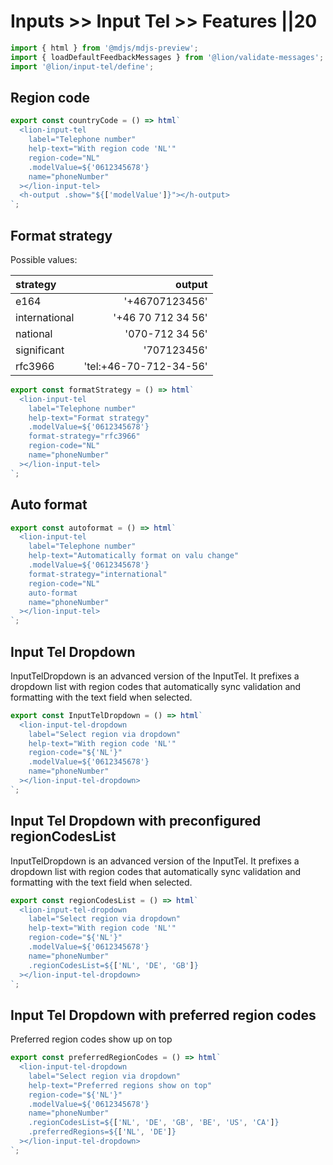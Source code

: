 # Inputs >> Input Tel >> Features ||20

```js script
import { html } from '@mdjs/mdjs-preview';
import { loadDefaultFeedbackMessages } from '@lion/validate-messages';
import '@lion/input-tel/define';
```

## Region code

```js preview-story
export const countryCode = () => html`
  <lion-input-tel
    label="Telephone number"
    help-text="With region code 'NL'"
    region-code="NL"
    .modelValue=${'0612345678'}
    name="phoneNumber"
  ></lion-input-tel>
  <h-output .show="${['modelValue']}"></h-output>
`;
```

## Format strategy

Possible values:

| strategy      |                 output |
| :------------ | ---------------------: |
| e164          |         '+46707123456' |
| international |     '+46 70 712 34 56' |
| national      |        '070-712 34 56' |
| significant   |            '707123456' |
| rfc3966       | 'tel:+46-70-712-34-56' |

```js preview-story
export const formatStrategy = () => html`
  <lion-input-tel
    label="Telephone number"
    help-text="Format strategy"
    .modelValue=${'0612345678'}
    format-strategy="rfc3966"
    region-code="NL"
    name="phoneNumber"
  ></lion-input-tel>
`;
```

## Auto format

```js preview-story
export const autoformat = () => html`
  <lion-input-tel
    label="Telephone number"
    help-text="Automatically format on valu change"
    .modelValue=${'0612345678'}
    format-strategy="international"
    region-code="NL"
    auto-format
    name="phoneNumber"
  ></lion-input-tel>
`;
```

## Input Tel Dropdown

InputTelDropdown is an advanced version of the InputTel. It prefixes a dropdown list with region
codes that automatically sync validation and formatting with the text field when selected.

```js preview-story
export const InputTelDropdown = () => html`
  <lion-input-tel-dropdown
    label="Select region via dropdown"
    help-text="With region code 'NL'"
    region-code="${'NL'}"
    .modelValue=${'0612345678'}
    name="phoneNumber"
  ></lion-input-tel-dropdown>
`;
```

## Input Tel Dropdown with preconfigured regionCodesList

InputTelDropdown is an advanced version of the InputTel. It prefixes a dropdown list with region
codes that automatically sync validation and formatting with the text field when selected.

```js preview-story
export const regionCodesList = () => html`
  <lion-input-tel-dropdown
    label="Select region via dropdown"
    help-text="With region code 'NL'"
    region-code="${'NL'}"
    .modelValue=${'0612345678'}
    name="phoneNumber"
    .regionCodesList=${['NL', 'DE', 'GB']}
  ></lion-input-tel-dropdown>
`;
```

## Input Tel Dropdown with preferred region codes

Preferred region codes show up on top

```js preview-story
export const preferredRegionCodes = () => html`
  <lion-input-tel-dropdown
    label="Select region via dropdown"
    help-text="Preferred regions show on top"
    region-code="${'NL'}"
    .modelValue=${'0612345678'}
    name="phoneNumber"
    .regionCodesList=${['NL', 'DE', 'GB', 'BE', 'US', 'CA']}
    .preferredRegions=${['NL', 'DE']}
  ></lion-input-tel-dropdown>
`;
```
